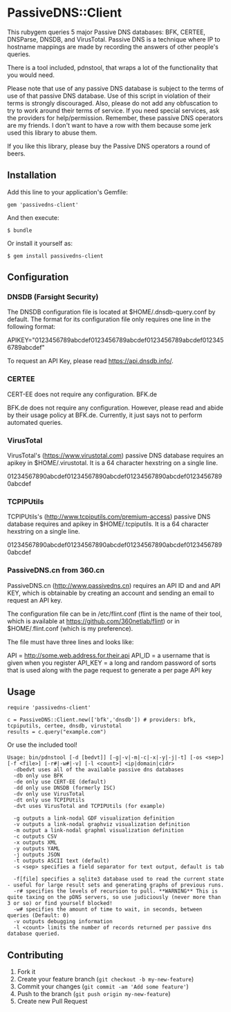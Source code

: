 # PassiveDNS::Client

This rubygem queries 5 major Passive DNS databases: BFK, CERTEE, DNSParse, DNSDB, and VirusTotal.
Passive DNS is a technique where IP to hostname mappings are made by recording the answers of other people's queries.  

There is a tool included, pdnstool, that wraps a lot of the functionality that you would need.

Please note that use of any passive DNS database is subject to the terms of use of that passive DNS database.  Use of this script in violation of their terms is strongly discouraged.  Also, please do not add any obfuscation to try to work around their terms of service.  If you need special services, ask the providers for help/permission.  Remember, these passive DNS operators are my friends.  I don't want to have a row with them because some jerk used this library to abuse them.

If you like this library, please buy the Passive DNS operators a round of beers.

## Installation

Add this line to your application's Gemfile:

    gem 'passivedns-client'

And then execute:

    $ bundle

Or install it yourself as:

    $ gem install passivedns-client

## Configuration

### DNSDB (Farsight Security)

The DNSDB configuration file is located at $HOME/.dnsdb-query.conf by default. The format for its configuration file only requires one line in the following format:

  APIKEY="0123456789abcdef0123456789abcdef0123456789abcdef0123456789abcdef"

To request an API Key, please read https://api.dnsdb.info/.

### CERTEE

CERT-EE does not require any configuration.
BFK.de

BFK.de does not require any configuration. However, please read and abide by their usage policy at BFK.de. Currently, it just says not to perform automated queries.

### VirusTotal

VirusTotal's  (https://www.virustotal.com) passive DNS database requires an apikey in $HOME/.virustotal.  It is a 64 character hexstring on a single line.

  01234567890abcdef01234567890abcdef01234567890abcdef01234567890abcdef


### TCPIPUtils

TCPIPUtils's (http://www.tcpiputils.com/premium-access) passive DNS database requires and apikey in $HOME/.tcpiputils.  It is a 64 character hexstring on a single line.

  01234567890abcdef01234567890abcdef01234567890abcdef01234567890abcdef


### PassiveDNS.cn from 360.cn

PassiveDNS.cn (http://www.passivedns.cn) requires an API ID and and API KEY, which is obtainable by creating an account and sending an email to request an API key.  

The configuration file can be in /etc/flint.conf (flint is the name of their tool, which is available at <a href='https://github.com/360netlab/flint'>https://github.com/360netlab/flint</a>) or in $HOME/.flint.conf (which is my preference).

The file must have three lines and looks like:

  API = http://some.web.address.for.their.api
  API_ID = a username that is given when you register
  API_KEY = a long and random password of sorts that is used along with the page request to generate a per page API key

## Usage

	require 'passivedns-client'
	
	c = PassiveDNS::Client.new(['bfk','dnsdb']) # providers: bfk, tcpiputils, certee, dnsdb, virustotal
	results = c.query("example.com")
	
Or use the included tool!

	Usage: bin/pdnstool [-d [bedvt]] [-g|-v|-m|-c|-x|-y|-j|-t] [-os <sep>] [-f <file>] [-r#|-w#|-v] [-l <count>] <ip|domain|cidr>
	  -dbedvt uses all of the available passive dns databases
	  -db only use BFK
	  -de only use CERT-EE (default)
	  -dd only use DNSDB (formerly ISC)
	  -dv only use VirusTotal
	  -dt only use TCPIPUtils
	  -dvt uses VirusTotal and TCPIPUtils (for example)

	  -g outputs a link-nodal GDF visualization definition
	  -v outputs a link-nodal graphviz visualization definition
	  -m output a link-nodal graphml visualization definition
	  -c outputs CSV
	  -x outputs XML
	  -y outputs YAML
	  -j outputs JSON
	  -t outputs ASCII text (default)
	  -s <sep> specifies a field separator for text output, default is tab

	  -f[file] specifies a sqlite3 database used to read the current state - useful for large result sets and generating graphs of previous runs.
	  -r# specifies the levels of recursion to pull. **WARNING** This is quite taxing on the pDNS servers, so use judiciously (never more than 3 or so) or find yourself blocked!
	  -w# specifies the amount of time to wait, in seconds, between queries (Default: 0)
	  -v outputs debugging information
	  -l <count> limits the number of records returned per passive dns database queried.

## Contributing

1. Fork it
2. Create your feature branch (`git checkout -b my-new-feature`)
3. Commit your changes (`git commit -am 'Add some feature'`)
4. Push to the branch (`git push origin my-new-feature`)
5. Create new Pull Request
